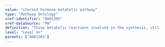```yaml
---
value: "steroid hormone metabolic pathway"
type: "Pathway Ontology"
xref-identifier: "0001305"
xref-dataSource: "PW"
definition: "Those metabolic reactions involved in the synthesis, utilization and/or degradation of steroid hormones."
level: "Level 4+"
parents: ['0001303']
---
```


